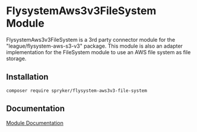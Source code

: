# FlysystemAws3v3FileSystem Module

FlysystemAws3v3FileSystem is a 3rd party connector module for the "league/flysystem-aws-s3-v3" package. This module is also an adapter implementation for the FileSystem module to use an AWS file system as file storage.

## Installation

```
composer require spryker/flysystem-aws3v3-file-system
```

## Documentation

[Module Documentation](http://academy.spryker.com/developing_with_spryker/module_guide/flysystem.html)
